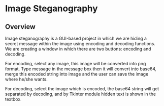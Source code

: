 # Image Steganography
## Overview
Image steganography is a GUI-based project in which we are hiding a secret message within the image using encoding and decoding functions. We are creating a window in which there are two buttons: encoding and decoding.

For encoding, select any image, this image will be converted into png format. Type message in the message box then it will convert into base64, merge this encoded string into image and the user can save the image where he/she wants.

For decoding, select the image which is encoded, the base64 string will get separated by decoding, and by Tkinter module hidden text is shown in the textbox.
